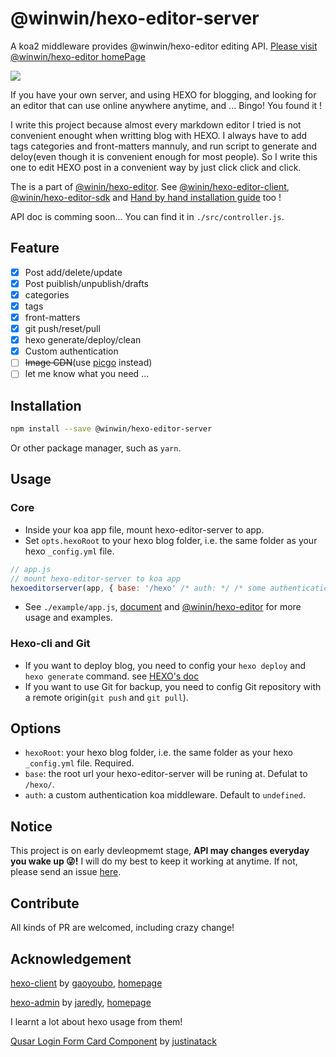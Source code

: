 # @winwin/hexo-editor-server

A koa2 middleware provides @winwin/hexo-editor editing API. [Please visit @winwin/hexo-editor homePage](https://yujianghao.github.io/winwin-hexo-editor/)

<img src="https://img.shields.io/npm/v/@winwin/hexo-editor-server?style=flat-square">

If you have your own server, and using HEXO for blogging, and looking for an editor that can use online anywhere anytime, and ... Bingo! You found it !

I write this project because almost every markdown editor I tried is not convenient enought when writting blog with HEXO. I always have to add tags categories and front-matters mannuly, and run script to generate and deloy(even though it is convenient enough for most people). So I write this one to edit HEXO post in a convenient way by just click click and click.

The is a part of  [@winin/hexo-editor](https://github.com/YuJianghao/winwin-hexo-editor). See [@winin/hexo-editor-client](https://github.com/YuJianghao/winwin-hexo-editor-client), [@winin/hexo-editor-sdk](https://github.com/YuJianghao/winwin-hexo-editor-sdk) and [Hand by hand installation guide](http://blog.yujianghao.cn/2020/03/16/rv13LtBZuoRgOPWy/) too !

API doc is comming soon... You can find it in `./src/controller.js`.

## Feature

- [x] Post add/delete/update
- [x] Post puiblish/unpublish/drafts
- [x] categories
- [x] tags
- [x] front-matters
- [x] git push/reset/pull
- [x] hexo generate/deploy/clean
- [x] Custom authentication
- [ ] ~~Image CDN~~(use [picgo](https://picgo.github.io/PicGo-Doc/zh/guide/) instead)
- [ ] let me know what you need ...

## Installation

```bash
npm install --save @winwin/hexo-editor-server
```

Or other package manager, such as `yarn`.

## Usage

### Core

- Inside your koa app file, mount hexo-editor-server to app.
- Set `opts.hexoRoot` to your hexo blog folder, i.e. the same folder as your hexo `_config.yml` file.

```js
// app.js
// mount hexo-editor-server to koa app
hexoeditorserver(app, { base: '/hexo' /* auth: */ /* some authentication middleware */, hexoRoot: 'your/blog/path' })

```

- See `./example/app.js`, [document](https://yujianghao.github.io/winwin-hexo-editor-server/module-hexo-editor-serever.html) and [@winin/hexo-editor](https://github.com/YuJianghao/winwin-hexo-editor) for more usage and examples.

### Hexo-cli and Git

- If you want to deploy blog, you need to config your `hexo deploy` and `hexo generate` command. see [HEXO's doc](https://hexo.io/docs/one-command-deployment.html)
- If you want to use Git for backup, you need to config Git repository with a remote origin(`git push` and `git pull`).

## Options

- `hexoRoot`: your hexo blog folder, i.e. the same folder as your hexo `_config.yml` file. Required.
- `base`: the root url your hexo-editor-server will be runing at. Defulat to `/hexo/`.
- `auth`: a custom authentication koa middleware. Default to `undefined`.

## Notice

This project is on early devleopmemt stage, **API may changes everyday you wake up 😜!** I will do my best to keep it working at anytime. If not, please send an issue [here](https://github.com/YuJianghao/winwin-hexo-editor-server/issues).

## Contribute

All kinds of PR are welcomed, including crazy change!

## Acknowledgement

[hexo-client](https://github.com/gaoyoubo/hexo-client) by [gaoyoubo](https://github.com/gaoyoubo), [homepage](https://www.mspring.org/tags/HexoClient/)

[hexo-admin](https://github.com/jaredly/hexo-admin) by [jaredly](https://github.com/jaredly), [homepage](https://jaredforsyth.com/hexo-admin/)

I learnt a lot about hexo usage from them!

[Qusar Login Form Card Component](https://gist.github.com/justinatack/39ec7f37064b2e9fa61fbd450cba3826) by [justinatack](https://gist.github.com/justinatack/)
